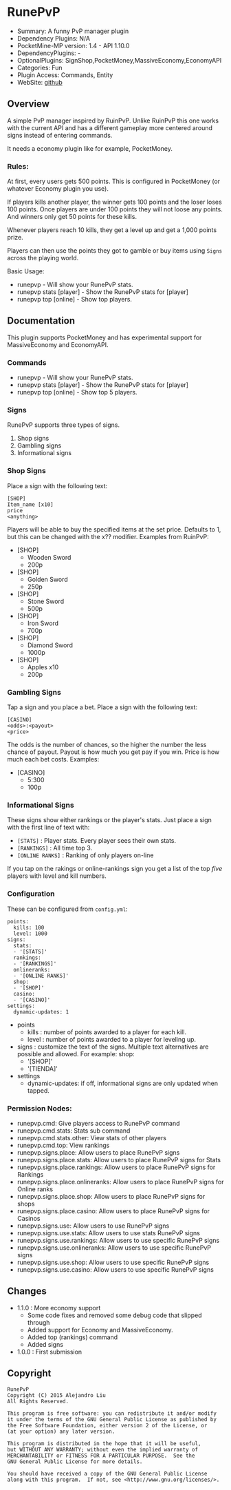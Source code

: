 RunePvP
=======

* Summary: A funny PvP manager plugin
* Dependency Plugins: N/A
* PocketMine-MP version: 1.4 - API 1.10.0
* DependencyPlugins: -
* OptionalPlugins: SignShop,PocketMoney,MassiveEconomy,EconomyAPI
* Categories: Fun
* Plugin Access: Commands, Entity
* WebSite: [github](https://github.com/alejandroliu/pocketmine-plugins/tree/master/RunePvP)

Overview
--------

A simple PvP manager inspired by RuinPvP.  Unlike RuinPvP this one
works with the current API and has a different gameplay more centered
around signs instead of entering commands.

It needs a economy plugin like for example, PocketMoney.

### Rules:

At first, every users gets 500 points.  This is configured in
PocketMoney (or whatever Economy plugin you use).

If players kills another player, the winner gets 100 points and the
loser loses 100 points.  Once players are under 100 points they will
not loose any points.  And winners only get 50 points for these kills.

Whenever players reach 10 kills, they get a level up and get a 1,000
points prize.

Players can then use the points they got to gamble or buy items using
`Signs` across the playing world.

Basic Usage:

* runepvp - Will show your RunePvP stats.
* runepvp stats [player] - Show the RunePvP stats for [player]
* runepvp top [online] - Show top players.

Documentation
-------------

This plugin supports PocketMoney and has experimental support for
MassiveEconomy and EconomyAPI.

### Commands

* runepvp - Will show your RunePvP stats.
* runepvp stats [player] - Show the RunePvP stats for [player]
* runepvp top [online] - Show top 5 players.

### Signs

RunePvP supports three types of signs.

1. Shop signs
2. Gambling signs
3. Informational signs

### Shop Signs

Place a sign with the following text:

    [SHOP]
    Item_name [x10]
    price
    <anything>

Players will be able to buy the specified items at the set price.
Defaults to 1, but this can be changed with the x?? modifier.
Examples from RuinPvP:

* [SHOP]
  * Wooden Sword
  * 200p
* [SHOP]
  * Golden Sword
  * 250p
* [SHOP]
  * Stone Sword
  * 500p
* [SHOP]
  * Iron Sword
  * 700p
* [SHOP]
  * Diamond Sword
  * 1000p
* [SHOP]
  * Apples x10
  * 200p

### Gambling Signs

Tap a sign and you place a bet.  Place a sign with the following text:

    [CASINO]
    <odds>:<payout>
    <price>

The odds is the number of chances, so the higher the number the less
chance of payout.  Payout is how much you get pay if you win.  Price
is how much each bet costs.
Examples:

* [CASINO]
  * 5:300
  * 100p

### Informational Signs

These signs show either rankings or the player's stats.  Just place a
sign with the first line of text with:

* `[STATS]` : Player stats.   Every player sees their own stats.
* `[RANKINGS]` : All time top 3.
* `[ONLINE RANKS]` : Ranking of only players on-line

If you tap on the rakings or online-rankings sign you get a list of
the top *five* players with level and kill numbers.

### Configuration

These can be configured from `config.yml`:

    points:
      kills: 100
      level: 1000
    signs:
      stats:
      - '[STATS]'
      rankings:
      - '[RANKINGS]'
      onlineranks:
      - '[ONLINE RANKS]'
      shop:
      - '[SHOP]'
      casino:
      - '[CASINO]'
    settings:
      dynamic-updates: 1

* points
  * kills : number of points awarded to a player for each kill.
  * level : number of points awarded to a player for leveling up.
* signs : customize the text of the signs.  Multiple text alternatives
  are possible and allowed.  For example:
    shop:
    - '[SHOP]'
    - '[TIENDA]'
* settings
  * dynamic-updates: if off, informational signs are only updated when
    tapped.


### Permission Nodes:

* runepvp.cmd: Give players access to RunePvP command
* runepvp.cmd.stats: Stats sub command
* runepvp.cmd.stats.other: View stats of other players
* runepvp.cmd.top: View rankings
* runepvp.signs.place: Allow users to place RunePvP signs
* runepvp.signs.place.stats: Allow users to place RunePvP signs for Stats
* runepvp.signs.place.rankings: Allow users to place RunePvP signs for
  Rankings
* runepvp.signs.place.onlineranks: Allow users to place RunePvP signs
  for Online ranks
* runepvp.signs.place.shop: Allow users to place RunePvP signs for shops
* runepvp.signs.place.casino: Allow users to place RunePvP signs for
  Casinos
* runepvp.signs.use: Allow users to use RunePvP signs
* runepvp.signs.use.stats: Allow users to use stats RunePvP signs
* runepvp.signs.use.rankings: Allow users to use specific RunePvP signs
* runepvp.signs.use.onlineranks: Allow users to use specific RunePvP signs
* runepvp.signs.use.shop: Allow users to use specific RunePvP signs
* runepvp.signs.use.casino: Allow users to use specific RunePvP signs

Changes
-------

* 1.1.0 : More economy support
  * Some code fixes and removed some debug code that slipped through
  * Added support for Economy and MassiveEconomy.
  * Added top (rankings) command
  * Added signs
* 1.0.0 : First submission

Copyright
---------

    RunePvP
    Copyright (C) 2015 Alejandro Liu
    All Rights Reserved.

    This program is free software: you can redistribute it and/or modify
    it under the terms of the GNU General Public License as published by
    the Free Software Foundation, either version 2 of the License, or
    (at your option) any later version.

    This program is distributed in the hope that it will be useful,
    but WITHOUT ANY WARRANTY; without even the implied warranty of
    MERCHANTABILITY or FITNESS FOR A PARTICULAR PURPOSE.  See the
    GNU General Public License for more details.

    You should have received a copy of the GNU General Public License
    along with this program.  If not, see <http://www.gnu.org/licenses/>.
